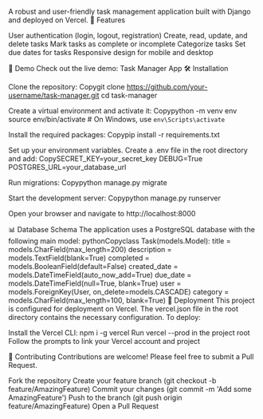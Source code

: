 A robust and user-friendly task management application built with Django and deployed on Vercel.
🌟 Features

User authentication (login, logout, registration)
Create, read, update, and delete tasks
Mark tasks as complete or incomplete
Categorize tasks
Set due dates for tasks
Responsive design for mobile and desktop

🚀 Demo
Check out the live demo: Task Manager App
🛠️ Installation

Clone the repository:
Copygit clone https://github.com/your-username/task-manager.git
cd task-manager

Create a virtual environment and activate it:
Copypython -m venv env
source env/bin/activate  # On Windows, use `env\Scripts\activate`

Install the required packages:
Copypip install -r requirements.txt

Set up your environment variables. Create a .env file in the root directory and add:
CopySECRET_KEY=your_secret_key
DEBUG=True
POSTGRES_URL=your_database_url

Run migrations:
Copypython manage.py migrate

Start the development server:
Copypython manage.py runserver

Open your browser and navigate to http://localhost:8000

📊 Database Schema
The application uses a PostgreSQL database with the following main model:
pythonCopyclass Task(models.Model):
    title = models.CharField(max_length=200)
    description = models.TextField(blank=True)
    completed = models.BooleanField(default=False)
    created_date = models.DateTimeField(auto_now_add=True)
    due_date = models.DateTimeField(null=True, blank=True)
    user = models.ForeignKey(User, on_delete=models.CASCADE)
    category = models.CharField(max_length=100, blank=True)
🚢 Deployment
This project is configured for deployment on Vercel. The vercel.json file in the root directory contains the necessary configuration.
To deploy:

Install the Vercel CLI: npm i -g vercel
Run vercel --prod in the project root
Follow the prompts to link your Vercel account and project

🤝 Contributing
Contributions are welcome! Please feel free to submit a Pull Request.

Fork the repository
Create your feature branch (git checkout -b feature/AmazingFeature)
Commit your changes (git commit -m 'Add some AmazingFeature')
Push to the branch (git push origin feature/AmazingFeature)
Open a Pull Request
